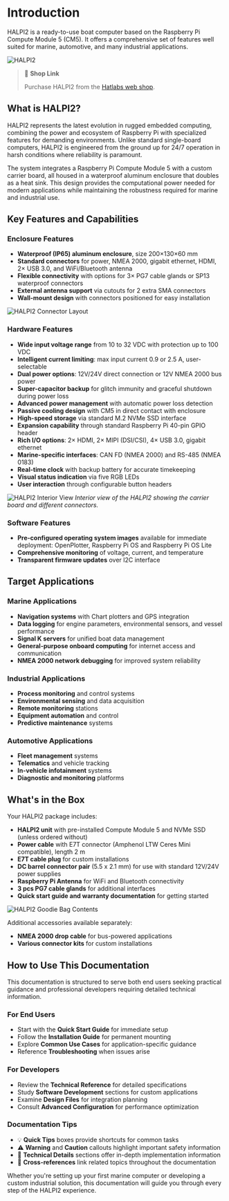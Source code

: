 # Introduction

HALPI2 is a ready-to-use boat computer based on the Raspberry Pi Compute Module 5 (CM5). It offers a comprehensive set of features well suited for marine, automotive, and many industrial applications.

![HALPI2](./halpi2_front_view.jpg)

> 🔗 **Shop Link**
>
> Purchase HALPI2 from the [Hatlabs web shop](https://shop.hatlabs.fi/products/halpi2-computer).

## What is HALPI2?

HALPI2 represents the latest evolution in rugged embedded computing, combining the power and ecosystem of Raspberry Pi with specialized features for demanding environments. Unlike standard single-board computers, HALPI2 is engineered from the ground up for 24/7 operation in harsh conditions where reliability is paramount.

The system integrates a Raspberry Pi Compute Module 5 with a custom carrier board, all housed in a waterproof aluminum enclosure that doubles as a heat sink. This design provides the computational power needed for modern applications while maintaining the robustness required for marine and industrial use.

## Key Features and Capabilities

### Enclosure Features
- **Waterproof (IP65) aluminum enclosure**, size 200×130×60 mm
- **Standard connectors** for power, NMEA 2000, gigabit ethernet, HDMI, 2× USB 3.0, and WiFi/Bluetooth antenna
- **Flexible connectivity** with options for 3× PG7 cable glands or SP13 waterproof connectors
- **External antenna support** via cutouts for 2 extra SMA connectors
- **Wall-mount design** with connectors positioned for easy installation

![HALPI2 Connector Layout](./user-guide/front-panel-connectors-all.jpg)

### Hardware Features
- **Wide input voltage range** from 10 to 32 VDC with protection up to 100 VDC
- **Intelligent current limiting**: max input current 0.9 or 2.5 A, user-selectable
- **Dual power options**: 12V/24V direct connection or 12V NMEA 2000 bus power
- **Super-capacitor backup** for glitch immunity and graceful shutdown during power loss
- **Advanced power management** with automatic power loss detection
- **Passive cooling design** with CM5 in direct contact with enclosure
- **High-speed storage** via standard M.2 NVMe SSD interface
- **Expansion capability** through standard Raspberry Pi 40-pin GPIO header
- **Rich I/O options**: 2× HDMI, 2× MIPI (DSI/CSI), 4× USB 3.0, gigabit ethernet
- **Marine-specific interfaces**: CAN FD (NMEA 2000) and RS-485 (NMEA 0183)
- **Real-time clock** with backup battery for accurate timekeeping
- **Visual status indication** via five RGB LEDs
- **User interaction** through configurable button headers

![HALPI2 Interior View](./halpi2-interior.jpg)
*Interior view of the HALPI2 showing the carrier board and different connectors.*

### Software Features
- **Pre-configured operating system images** available for immediate deployment: OpenPlotter, Raspberry Pi OS and Raspberry Pi OS Lite
- **Comprehensive monitoring** of voltage, current, and temperature
- **Transparent firmware updates** over I2C interface

## Target Applications

### Marine Applications
- **Navigation systems** with Chart plotters and GPS integration
- **Data logging** for engine parameters, environmental sensors, and vessel performance
- **Signal K servers** for unified boat data management
- **General-purpose onboard computing** for internet access and communication
- **NMEA 2000 network debugging** for improved system reliability

### Industrial Applications
- **Process monitoring** and control systems
- **Environmental sensing** and data acquisition
- **Remote monitoring** stations
- **Equipment automation** and control
- **Predictive maintenance** systems

### Automotive Applications
- **Fleet management** systems
- **Telematics** and vehicle tracking
- **In-vehicle infotainment** systems
- **Diagnostic and monitoring** platforms

## What's in the Box

Your HALPI2 package includes:

- **HALPI2 unit** with pre-installed Compute Module 5 and NVMe SSD (unless ordered without)
- **Power cable** with E7T connector (Amphenol LTW Ceres Mini compatible), length 2 m
- **E7T cable plug** for custom installations
- **DC barrel connector pair** (5.5 x 2.1 mm) for use with standard 12V/24V power supplies
- **Raspberry Pi Antenna** for WiFi and Bluetooth connectivity
- **3 pcs PG7 cable glands** for additional interfaces
- **Quick start guide and warranty documentation** for getting started

![HALPI2 Goodie Bag Contents](./goodie-bag-contents.jpg)

Additional accessories available separately:
- **NMEA 2000 drop cable** for bus-powered applications
- **Various connector kits** for custom installations

## How to Use This Documentation

This documentation is structured to serve both end users seeking practical guidance and professional developers requiring detailed technical information.

### For End Users
- Start with the **Quick Start Guide** for immediate setup
- Follow the **Installation Guide** for permanent mounting
- Explore **Common Use Cases** for application-specific guidance
- Reference **Troubleshooting** when issues arise

### For Developers
- Review the **Technical Reference** for detailed specifications
- Study **Software Development** sections for custom applications
- Examine **Design Files** for integration planning
- Consult **Advanced Configuration** for performance optimization

### Documentation Tips
- 💡 **Quick Tips** boxes provide shortcuts for common tasks
- ⚠️ **Warning** and **Caution** callouts highlight important safety information
- 🔧 **Technical Details** sections offer in-depth implementation information
- 📖 **Cross-references** link related topics throughout the documentation

Whether you're setting up your first marine computer or developing a custom industrial solution, this documentation will guide you through every step of the HALPI2 experience.
